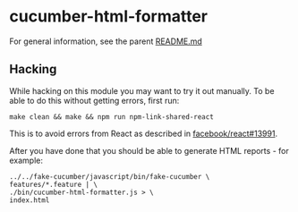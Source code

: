 # cucumber-html-formatter

For general information, see the parent [README.md](../README.md)

## Hacking

While hacking on this module you may want to try it out manually. To be able to
do this without getting errors, first run:

    make clean && make && npm run npm-link-shared-react

This is to avoid errors from React as described in [facebook/react#13991](https://github.com/facebook/react/issues/13991).

After you have done that you should be able to generate HTML reports - for example:

```
../../fake-cucumber/javascript/bin/fake-cucumber \
features/*.feature | \
./bin/cucumber-html-formatter.js > \
index.html
```
